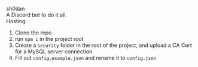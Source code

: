 sh0dan<br>
A Discord bot to do it all.
<br>
Hosting:
1. Clone the repo
2. run `npm i` in the project root
3. Create a `security` folder in the root of the project, and upload a CA Cert for a MySQL server connection
4. Fill out `config.example.json` and rename it to `config.json`
